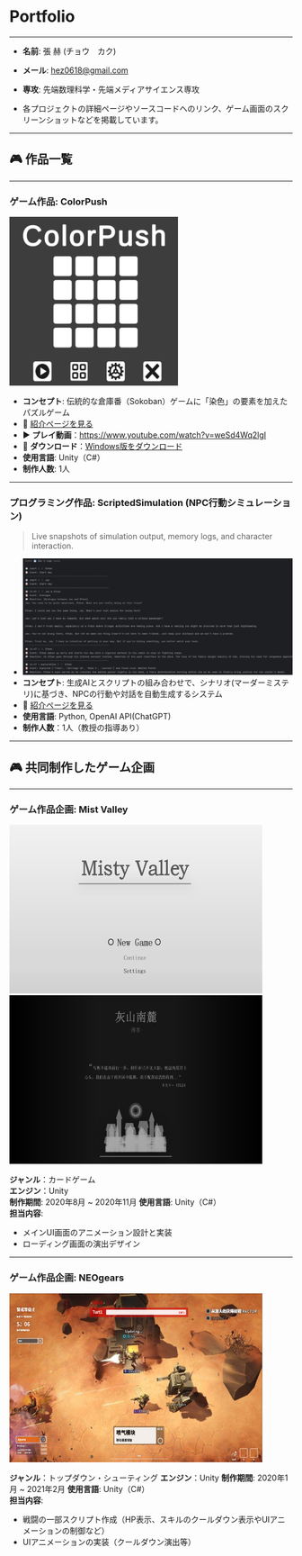 # Portfolio

---

- **名前**: 張 赫 (チョウ　カク)
- **メール**: hez0618@gmail.com
- **専攻**: 先端数理科学・先端メディアサイエンス専攻

- 各プロジェクトの詳細ページやソースコードへのリンク、ゲーム画面のスクリーンショットなどを掲載しています。

---

## 🎮 作品一覧

---

### ゲーム作品: ColorPush

<img src="image/ColorPushShot.png" width="300" height="300"/>

- **コンセプト**: 伝統的な倉庫番（Sokoban）ゲームに「染色」の要素を加えたパズルゲーム  
- 📄 [紹介ページを見る](https://github.com/Hez0618/ColorPush)  
- ▶️ **プレイ動画**：https://www.youtube.com/watch?v=weSd4Wq2lgI
- 🔗 **ダウンロード**：[Windows版をダウンロード](https://github.com/Hez0618/ColorPush/releases)
- **使用言語**: Unity（C#）  
- **制作人数**: 1人

---

### プログラミング作品: ScriptedSimulation (NPC行動シミュレーション)
> Live snapshots of simulation output, memory logs, and character interaction.  
- ![ScriptedSimulation](image/SampleOutput.png)
- **コンセプト**: 生成AIとスクリプトの組み合わせで、シナリオ(マーダーミステリ)に基づき、NPCの行動や対話を自動生成するシステム
- 📄 [紹介ページを見る](https://github.com/Hez0618/ScriptedSimulation)
- **使用言語**: Python, OpenAI API(ChatGPT)
- **制作人数**：1人（教授の指導あり）

---

## 🎮 共同制作したゲーム企画

---

### ゲーム作品企画: Mist Valley

<img src="image/MistValleyMenu.png" width="450" height="300"/>
<img src="image/MistValleyLoading.png" width="450" height="300"/>

**ジャンル**：カードゲーム  
**エンジン**：Unity  
**制作期間**: 2020年8月 ~ 2020年11月
**使用言語**: Unity（C#）  
**担当内容**:
- メインUI画面のアニメーション設計と実装  
- ローディング画面の演出デザイン

---

### ゲーム作品企画: NEOgears

<img src="image/NEOgearsBattleScene.png" width="450" height="300"/>

**ジャンル**：トップダウン・シューティング 
**エンジン**：Unity
**制作期間**: 2020年1月 ~ 2021年2月
**使用言語**: Unity（C#）  
**担当内容**:
- 戦闘の一部スクリプト作成（HP表示、スキルのクールダウン表示やUIアニメーションの制御など）  
- UIアニメーションの実装（クールダウン演出等）
